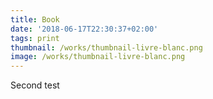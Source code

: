```yaml
---
title: Book
date: '2018-06-17T22:30:37+02:00'
tags: print
thumbnail: /works/thumbnail-livre-blanc.png
image: /works/thumbnail-livre-blanc.png
---
```

Second test
